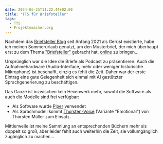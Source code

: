 ```yaml
---
date: 2024-06-25T11:22:44+02:00
title: "TTS für Briefsteller"
tags:
  - TTS
  - Projektemacher.org
---
```


Nachdem das [Briefsteller Blog](https://briefsteller.de/) seit Anfang 2021 als Gerüst existierte, habe ich meinen Sommerurlaub genutzt, um den Musterbrief, der mich überhaupt erst zu dem Thema ["Briefsteller"](https://de.wikipedia.org/wiki/Briefsteller) gebracht hat, [online](https://briefsteller.de/post/der-haussekretaer/286/) zu bringen...
<!--more-->

Ursprünglich war die Idee die Briefe als Podcast zu präsentieren. Auch die Aufnahmehardware (Audio-Interface, mehr oder weniger historische Mikrophone) ist beschafft, einzig es fehlt die Zeit. Daher war der erste Eintrag eine gute Gelegenheit sich einmal mit AI gestützter Sprachgenerierung zu beschäftigen.

Das Ganze ist inzwischen kein Hexenwerk mehr, sowohl die Software als auch die Modelle sind frei verfügbar:
* Als Software wurde [Piper](https://github.com/rhasspy/piper) verwendet
* Als Sprachmodell kommt [Thorsten-Voice](https://www.thorsten-voice.de/) (Variante "Emotional") von Thorsten Müller zum Einsatz.

Mittlerweile ist meine Sammlung an entsprechenden Büchern mehr als doppelt so groß, aber leider fehlt auch weiterhin die Zeit, sie vollumgänglich zugänglich zu machen...
